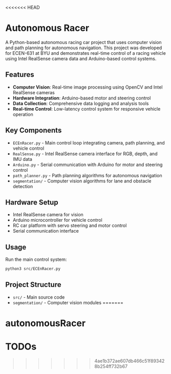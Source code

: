 <<<<<<< HEAD
# Autonomous Racer

A Python-based autonomous racing car project that uses computer vision and path planning for autonomous navigation. This project was developed for ECEN-631 at BYU and demonstrates real-time control of a racing vehicle using Intel RealSense camera data and Arduino-based control systems.

## Features

- **Computer Vision**: Real-time image processing using OpenCV and Intel RealSense cameras
- **Hardware Integration**: Arduino-based motor and steering control
- **Data Collection**: Comprehensive data logging and analysis tools
- **Real-time Control**: Low-latency control system for responsive vehicle operation

## Key Components

- `ECEnRacer.py` - Main control loop integrating camera, path planning, and vehicle control
- `RealSense.py` - Intel RealSense camera interface for RGB, depth, and IMU data
- `Arduino.py` - Serial communication with Arduino for motor and steering control
- `path_planner.py` - Path planning algorithms for autonomous navigation
- `segmentation/` - Computer vision algorithms for lane and obstacle detection

## Hardware Setup

- Intel RealSense camera for vision
- Arduino microcontroller for vehicle control
- RC car platform with servo steering and motor control
- Serial communication interface

## Usage

Run the main control system:
```bash
python3 src/ECEnRacer.py
```

## Project Structure

- `src/` - Main source code
- `segmentation/` - Computer vision modules
=======
# autonomousRacer



# TODOs
>>>>>>> 4ae1b372ae607db466c51f893428b254ff732b67
